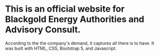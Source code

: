 # This is an official website for Blackgold Energy Authorities and Advisory Consult. 

According to the the company's demand, it captures all there is to have.
It was built with HTML, CSS, Bootstrap 5, and Javascript.

